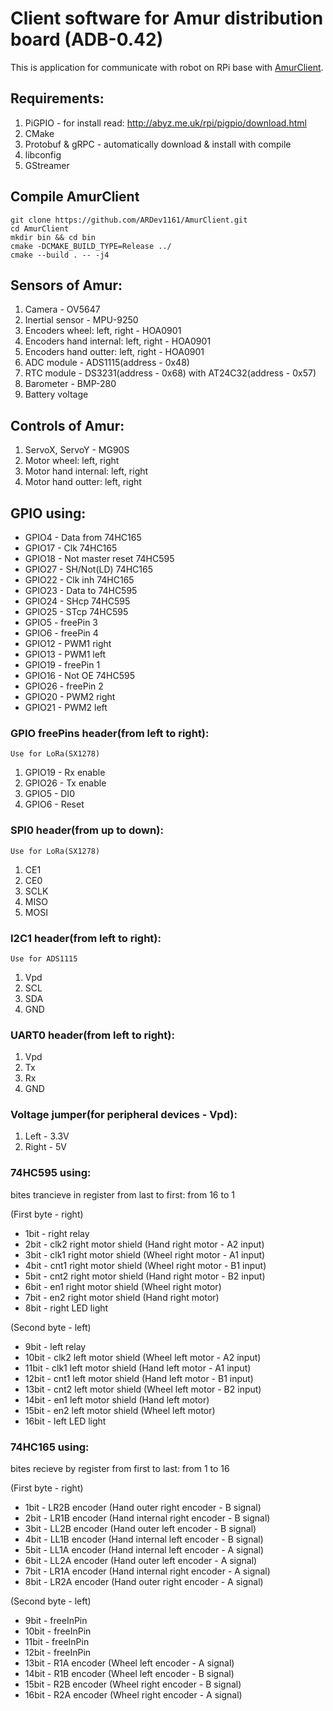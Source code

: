 # Client software for Amur distribution board (ADB-0.42)
This is application for communicate with robot on RPi base with [AmurClient].

## Requirements:
  1) PiGPIO - for install read: http://abyz.me.uk/rpi/pigpio/download.html
  2) CMake
  3) Protobuf & gRPC - automatically download & install with compile
  4) libconfig
  5) GStreamer

## Compile AmurClient
  	git clone https://github.com/ARDev1161/AmurClient.git
	cd AmurClient
	mkdir bin && cd bin
	cmake -DCMAKE_BUILD_TYPE=Release ../
	cmake --build . -- -j4

## Sensors of Amur:
  1) Camera - OV5647
  2) Inertial sensor - MPU-9250
  3) Encoders wheel: left, right - HOA0901
  4) Encoders hand internal: left, right - HOA0901
  5) Encoders hand outter: left, right - HOA0901
  6) ADC module - ADS1115(address - 0x48)
  7) RTC module - DS3231(address - 0x68) with AT24C32(address - 0x57)
  8) Barometer - BMP-280
  9) Battery voltage

## Controls of Amur:
  1) ServoX, ServoY - MG90S
  2) Motor wheel: left, right
  3) Motor hand internal: left, right
  4) Motor hand outter: left, right

## GPIO using:
  * GPIO4   -   Data from 74HC165
  * GPIO17  -   Clk 74HC165
  * GPIO18  -   Not master reset 74HC595
  * GPIO27  -   SH/Not(LD) 74HC165
  * GPIO22  -   Clk inh 74HC165
  * GPIO23  -   Data to 74HC595
  * GPIO24  -   SHcp 74HC595
  * GPIO25  -   STcp 74HC595
  * GPIO5   -   freePin 3
  * GPIO6   -   freePin 4
  * GPIO12  -   PWM1 right
  * GPIO13  -   PWM1 left
  * GPIO19  -   freePin 1
  * GPIO16  -   Not OE 74HC595
  * GPIO26  -   freePin 2
  * GPIO20  -   PWM2 right
  * GPIO21  -   PWM2 left

### GPIO freePins header(from left to right):
    Use for LoRa(SX1278)
  1) GPIO19 - Rx enable
  2) GPIO26 - Tx enable
  3) GPIO5 - DI0
  4) GPIO6 - Reset

### SPI0 header(from up to down):
    Use for LoRa(SX1278)
  1) CE1
  2) CE0
  3) SCLK
  4) MISO
  5) MOSI

### I2C1 header(from left to right):
    Use for ADS1115
  1) Vpd
  2) SCL
  3) SDA
  4) GND

### UART0 header(from left to right):
  1) Vpd
  2) Tx
  3) Rx
  4) GND

### Voltage jumper(for peripheral devices - Vpd):
  1) Left - 3.3V
  2) Right - 5V

### 74HC595 using:
  bites trancieve in register from last to first: from 16 to 1

  (First byte - right)
  * 1bit    -   right relay
  * 2bit    -   clk2 right motor shield (Hand right motor - A2 input)
  * 3bit    -   clk1 right motor shield (Wheel right motor - A1 input)
  * 4bit    -   cnt1 right motor shield (Wheel right motor - B1 input)
  * 5bit    -   cnt2 right motor shield (Hand right motor - B2 input)
  * 6bit    -   en1 right motor shield (Wheel right motor)
  * 7bit    -   en2 right motor shield (Hand right motor)
  * 8bit    -   right LED light

  (Second byte - left)
  * 9bit    -   left relay
  * 10bit   -   clk2 left motor shield (Wheel left motor - A2 input)
  * 11bit   -   clk1 left motor shield (Hand left motor - A1 input)
  * 12bit   -   cnt1 left motor shield (Hand left motor - B1 input)
  * 13bit   -   cnt2 left motor shield (Wheel left motor - B2 input)
  * 14bit   -   en1 left motor shield (Hand left motor)
  * 15bit   -   en2 left motor shield (Wheel left motor)
  * 16bit   -   left LED light
  
### 74HC165 using:
  bites recieve by register from first to last: from 1 to 16

  (First byte - right)
  * 1bit    -   LR2B encoder (Hand outer right encoder - B signal)
  * 2bit    -   LR1B encoder (Hand internal right encoder - B signal)
  * 3bit    -   LL2B encoder (Hand outer left encoder - B signal)
  * 4bit    -   LL1B encoder (Hand internal left encoder - B signal)
  * 5bit    -   LL1A encoder (Hand internal left encoder - A signal)
  * 6bit    -   LL2A encoder (Hand outer left encoder - A signal)
  * 7bit    -   LR1A encoder (Hand internal right encoder - A signal)
  * 8bit    -   LR2A encoder (Hand outer right encoder - A signal)

  (Second byte - left)
  * 9bit    -   freeInPin
  * 10bit   -   freeInPin
  * 11bit   -   freeInPin
  * 12bit   -   freeInPin
  * 13bit   -   R1A encoder (Wheel left encoder - A signal)
  * 14bit   -   R1B encoder (Wheel left encoder - B signal)
  * 15bit   -   R2B encoder (Wheel right encoder - B signal)
  * 16bit   -   R2A encoder (Wheel right encoder - A signal)

[AmurClient]:https://github.com/ARDev1161/AmurClient

